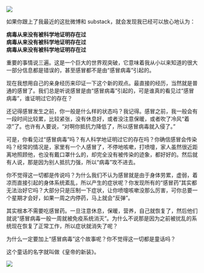 
![](https://substackcdn.com/image/fetch/w_1456,c_limit,f_auto,q_auto:good,fl_progressive:steep/https%3A%2F%2Fbucketeer-e05bbc84-baa3-437e-9518-adb32be77984.s3.amazonaws.com%2Fpublic%2Fimages%2F85bbf80e-4b21-4027-b982-6227ce5d654d_827x554.jpeg)


如果你跟上了我最近的这批微博和 substack，就会发现我已经可以放心地认为：

**<span>病毒从来没有被科学地证明存在过</span>  
<span>病毒从来没有被科学地证明存在过</span>  
<span>病毒从来没有被科学地证明存在过</span>**

重要的事情说三遍。这是一个巨大的世界观突破，它意味着我从小以来知道的很大一部分信息都是错误的，甚至感冒都不是由“感冒病毒”引起的。

现在我想用自己的亲身经历来印证一下这个新的观点。最直接的经历，当然就是普通的感冒了。我们总是听说感冒是由“感冒病毒”引起的，可是谁真的看见过“感冒病毒”，谁证明过它的存在？

还记得感冒发生之前，你一般是什么样的状态吗？我记得。感冒之前，我一般会有一段时间比较累，比较紧张，没有休息好，或者没注意保暖，或者吹了冷风“着凉”了。也许有人要说，“对啊你抵抗力降低了，所以感冒病毒就入侵了。”

可是，你看见过“感冒病毒”吗？有人科学地证明过它的存在吗？你确信感冒会传染吗？经常的情况是，家里有一个人感冒了，不停地咳嗽，打喷嚏，家人虽然很近距离地照顾他，也没有戴口罩什么的，却完全没有被传染的迹象，都好好的。然后就有人说，那是因为别人抵抗力强，所以“病毒”攻不进去。

你不觉得这一切都是传说吗？为什么我们不认为感冒就是由于身体劳累，虚弱，着凉而直接引起的身体系统紊乱，所以产生的症状呢？你发现所有的“感冒药”其实都无法治好它吗？大部分只是压制一下症状，让你喷嚏咳嗽没那么厉害，可你总要一个星期才会好，如果一周之内停药，马上就会“反弹”。

其实根本不需要吃感冒药。一旦注意休息，保暖，营养，自己就恢复了，然后他们就说“感冒病毒一般一周就被免疫系统消灭”。为什么不说那是因为之前被扰乱的系统现在恢复了正常工作，所以症状就消失了呢？

为什么一定要加上“感冒病毒”这个故事呢？你不觉得这一切都是童话吗？

这个童话的名字就叫做《皇帝的新装》。


![](https://substackcdn.com/image/fetch/w_1456,c_limit,f_auto,q_auto:good,fl_progressive:steep/https%3A%2F%2Fbucketeer-e05bbc84-baa3-437e-9518-adb32be77984.s3.amazonaws.com%2Fpublic%2Fimages%2F7a4112b6-b279-4f1f-8f3c-88ed2e156d22_474x233.jpeg)


